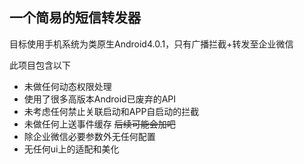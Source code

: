 ## 一个简易的短信转发器

目标使用手机系统为类原生Android4.0.1，只有广播拦截+转发至企业微信

此项目包含以下
+ 未做任何动态权限处理
+ 使用了很多高版本Android已废弃的API
+ 未考虑任何禁止关联启动和APP自启动的拦截
+ 未做任何上送事件缓存 ~~后续可能会加吧~~
+ 除企业微信必要参数外无任何配置
+ 无任何ui上的适配和美化